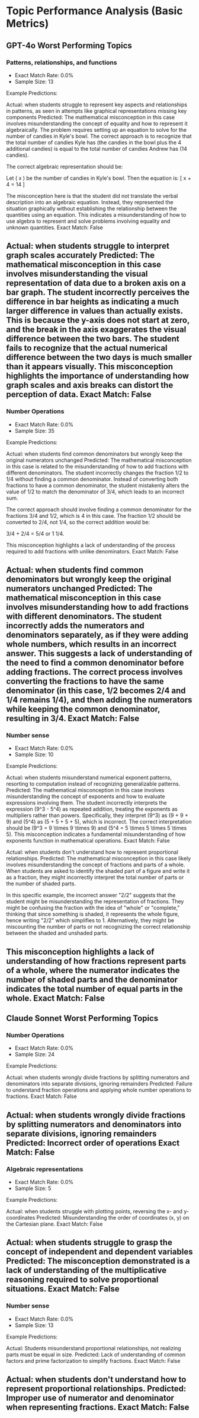 # Topic Performance Analysis (Basic Metrics)

## GPT-4o Worst Performing Topics

### Patterns, relationships, and functions
- Exact Match Rate: 0.0%
- Sample Size: 13

Example Predictions:

Actual: when students struggle to represent key aspects and relationships in patterns, as seen in attempts like graphical representations missing key components
Predicted: The mathematical misconception in this case involves misunderstanding the concept of equality and how to represent it algebraically. The problem requires setting up an equation to solve for the number of candies in Kyle's bowl. The correct approach is to recognize that the total number of candies Kyle has (the candies in the bowl plus the 4 additional candies) is equal to the total number of candies Andrew has (14 candies). 

The correct algebraic representation should be: 

Let \( x \) be the number of candies in Kyle's bowl. Then the equation is:
\[ x + 4 = 14 \]

The misconception here is that the student did not translate the verbal description into an algebraic equation. Instead, they represented the situation graphically without establishing the relationship between the quantities using an equation. This indicates a misunderstanding of how to use algebra to represent and solve problems involving equality and unknown quantities.
Exact Match: False

Actual: when students struggle to interpret graph scales accurately
Predicted: The mathematical misconception in this case involves misunderstanding the visual representation of data due to a broken axis on a bar graph. The student incorrectly perceives the difference in bar heights as indicating a much larger difference in values than actually exists. This is because the y-axis does not start at zero, and the break in the axis exaggerates the visual difference between the two bars. The student fails to recognize that the actual numerical difference between the two days is much smaller than it appears visually. This misconception highlights the importance of understanding how graph scales and axis breaks can distort the perception of data.
Exact Match: False
---

### Number Operations
- Exact Match Rate: 0.0%
- Sample Size: 35

Example Predictions:

Actual: when students find common denominators but wrongly keep the original numerators unchanged
Predicted: The mathematical misconception in this case is related to the misunderstanding of how to add fractions with different denominators. The student incorrectly changes the fraction 1/2 to 1/4 without finding a common denominator. Instead of converting both fractions to have a common denominator, the student mistakenly alters the value of 1/2 to match the denominator of 3/4, which leads to an incorrect sum. 

The correct approach should involve finding a common denominator for the fractions 3/4 and 1/2, which is 4 in this case. The fraction 1/2 should be converted to 2/4, not 1/4, so the correct addition would be:

3/4 + 2/4 = 5/4 or 1 1/4. 

This misconception highlights a lack of understanding of the process required to add fractions with unlike denominators.
Exact Match: False

Actual: when students find common denominators but wrongly keep the original numerators unchanged
Predicted: The mathematical misconception in this case involves misunderstanding how to add fractions with different denominators. The student incorrectly adds the numerators and denominators separately, as if they were adding whole numbers, which results in an incorrect answer. This suggests a lack of understanding of the need to find a common denominator before adding fractions. The correct process involves converting the fractions to have the same denominator (in this case, 1/2 becomes 2/4 and 1/4 remains 1/4), and then adding the numerators while keeping the common denominator, resulting in 3/4.
Exact Match: False
---

### Number sense
- Exact Match Rate: 0.0%
- Sample Size: 10

Example Predictions:

Actual: when students misunderstand numerical exponent patterns, resorting to computation instead of recognizing generalizable patterns.
Predicted: The mathematical misconception in this case involves misunderstanding the concept of exponents and how to evaluate expressions involving them. The student incorrectly interprets the expression \(9^3 - 5^4\) as repeated addition, treating the exponents as multipliers rather than powers. Specifically, they interpret \(9^3\) as \(9 + 9 + 9\) and \(5^4\) as \(5 + 5 + 5 + 5\), which is incorrect. The correct interpretation should be \(9^3 = 9 \times 9 \times 9\) and \(5^4 = 5 \times 5 \times 5 \times 5\). This misconception indicates a fundamental misunderstanding of how exponents function in mathematical operations.
Exact Match: False

Actual: when students don't understand how to represent proportional relationships.
Predicted: The mathematical misconception in this case likely involves misunderstanding the concept of fractions and parts of a whole. When students are asked to identify the shaded part of a figure and write it as a fraction, they might incorrectly interpret the total number of parts or the number of shaded parts.

In this specific example, the incorrect answer "2/2" suggests that the student might be misunderstanding the representation of fractions. They might be confusing the fraction with the idea of "whole" or "complete," thinking that since something is shaded, it represents the whole figure, hence writing "2/2" which simplifies to 1. Alternatively, they might be miscounting the number of parts or not recognizing the correct relationship between the shaded and unshaded parts.

This misconception highlights a lack of understanding of how fractions represent parts of a whole, where the numerator indicates the number of shaded parts and the denominator indicates the total number of equal parts in the whole.
Exact Match: False
---

## Claude Sonnet Worst Performing Topics

### Number Operations
- Exact Match Rate: 0.0%
- Sample Size: 24

Example Predictions:

Actual: when students wrongly divide fractions by splitting numerators and denominators into separate divisions, ignoring remainders
Predicted: Failure to understand fraction operations and applying whole number operations to fractions.
Exact Match: False

Actual: when students wrongly divide fractions by splitting numerators and denominators into separate divisions, ignoring remainders
Predicted: Incorrect order of operations
Exact Match: False
---

### Algebraic representations
- Exact Match Rate: 0.0%
- Sample Size: 5

Example Predictions:

Actual: when students struggle with plotting points, reversing the x- and y-coordinates
Predicted: Misunderstanding the order of coordinates (x, y) on the Cartesian plane.
Exact Match: False

Actual: when students struggle to grasp the concept of independent and dependent variables
Predicted: The misconception demonstrated is a lack of understanding of the multiplicative reasoning required to solve proportional situations.
Exact Match: False
---

### Number sense
- Exact Match Rate: 0.0%
- Sample Size: 13

Example Predictions:

Actual: Students misunderstand proportional relationships, not realizing parts must be equal in size.
Predicted: Lack of understanding of common factors and prime factorization to simplify fractions.
Exact Match: False

Actual: when students don't understand how to represent proportional relationships.
Predicted: Improper use of numerator and denominator when representing fractions.
Exact Match: False
---
